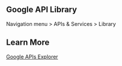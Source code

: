 
## Google API Library

Navigation menu > APIs & Services > Library


## Learn More

[Google APIs Explorer](https://developers.google.com/apis-explorer/#p/)